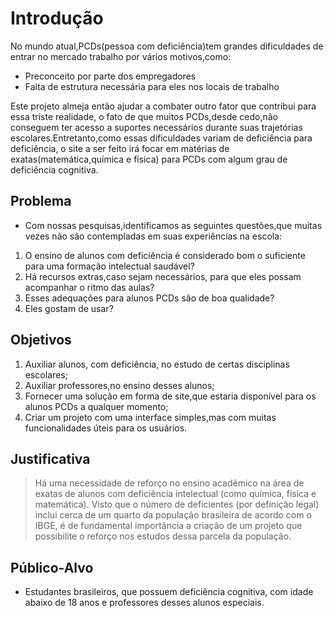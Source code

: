 # Introdução

No mundo atual,PCDs(pessoa com deficiência)tem grandes dificuldades de entrar no mercado trabalho
por vários motivos,como:

* Preconceito por parte dos empregadores
* Falta de estrutura necessária para eles nos locais de trabalho

 Este projeto almeja então ajudar a combater outro fator que contribui para essa triste realidade,
 o fato de que muitos PCDs,desde cedo,não conseguem ter acesso a suportes necessários durante
 suas trajetórias escolares.Entretanto,como essas dificuldades variam de deficiência para deficiência,
 o site a ser feito irá focar em matérias de exatas(matemática,química e física) para PCDs com 
 algum grau de deficiência cognitiva.
 
## Problema

* Com nossas pesquisas,identificamos as seguintes questões,que muitas vezes não são contempladas em suas experiências na escola:

 1. O ensino de alunos com deficiência é considerado bom o suficiente para uma formação intelectual saudável?
 2. Há  recursos extras,caso sejam necessários, para que eles possam acompanhar o ritmo das aulas?
 3. Esses adequações para alunos PCDs são de boa qualidade?
 4. Eles gostam de usar?

## Objetivos

1. Auxiliar alunos, com deficiência, no estudo de certas disciplinas escolares;
2. Auxiliar professores,no ensino desses alunos;
3. Fornecer uma solução em forma de site,que estaria disponível para os alunos PCDs a qualquer momento;
4. Criar um projeto com uma interface simples,mas com muitas funcionalidades úteis para os usuários.

## Justificativa

> Há uma necessidade de reforço no ensino acadêmico na área de exatas de alunos com deficiência intelectual 
> (como química, física e matemática). Visto que o número de deficientes (por definição legal) inclui cerca 
> de um quarto da população brasileira de acordo com o IBGE, é de fundamental importância a criação de um 
> projeto que possibilite o reforço nos estudos dessa parcela da população.


## Público-Alvo

* Estudantes brasileiros, que possuem deficiência cognitiva, com idade abaixo de 18 anos e professores desses alunos especiais.